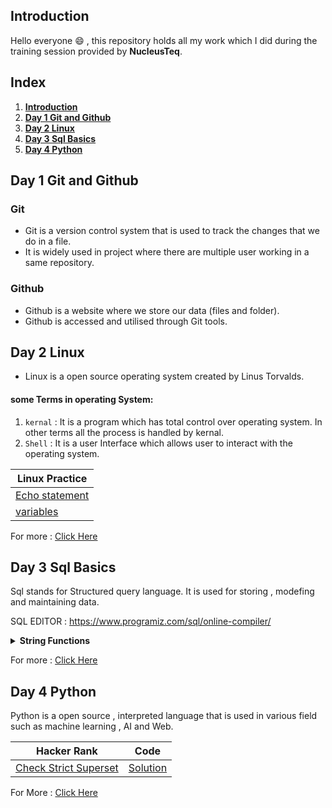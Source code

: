 ## Introduction

Hello everyone :smile: , this repository holds all my work which I did during the training session provided by **NucleusTeq**. 

## Index
1. **[Introduction](#introduction)**
1. **[Day 1 Git and Github](#day-1-git-and-github)**
1. **[Day 2 Linux](#day-2-linux)**
1. **[Day 3 Sql Basics](#day-3-sql-basics)**
1. **[Day 4 Python](#day-4-python)**
## Day 1 Git and Github
### Git
- Git is a version control system that is used to track the changes that we do in a file.
- It is widely used in project where there are multiple user working in a same repository.
### Github
- Github is a website where we store our data (files and folder).
- Github is accessed and utilised through Git tools.

## Day 2 Linux 
- Linux is a open source operating system created by Linus Torvalds. 
#### some Terms in operating System:
1. `kernal` : It is a program which has total control over operating system. In other terms all the process is handled by kernal.
1. `Shell` : It is a user Interface which allows user to interact with the operating system. 

| Linux Practice |
|----------------|
|[Echo statement](src/linux/echo_statement.sh)|
|[variables](src/linux/working_with_variable.sh)|

For more : [Click Here](LINUX.md)


## Day 3 Sql Basics
Sql stands for Structured query language. It is used for storing , modefing and maintaining data.

SQL EDITOR : https://www.programiz.com/sql/online-compiler/  

<details >
<summary><b>String Functions</b></summary>

We will be using table `customer` .

Table : `Customer`
|customer_id|	first_name	|last_name|	age|	country|
|-----------|---------------|----------|-----|----|
|1|	John	|Doe	|31	|USA|
|2|	Robert	|Luna	|22	|USA|
|3|	David	|Robinson|	22	|UK|
|4|	John	|Reinhardt|	25	|UK|
|5|	Betty	|Doe	|28	|UAE|

1. CHARINDEX(character, String) : Finds the index of character in String.

Query : `SELECT first_name , CHARINDEX("o",first_name) AS character_index FROM customers;`  
`Output : `

|first_name|	character_index|
|----------|--------------------|
|John	|2|
|Robert	|2|
|David	|0|
|John	|2|
|Betty	|0|

2. CONCAT(string1 , string2,.....) : It concat two String.

Query : `SELECT first_name || " " || last_name AS Full_Name FROM customers;`  

|Full_Name|
|---------|
|John Doe|
|Robert Luna|
|David Robinson|
|John Reinhardt|
|Betty Doe|

3. LENGTH(String) : Return length of String.

Query : `SELECT LENGTH(first_name) AS length_of_name FROM customers;`   
`Output : `  

|length_of_name|
|---------------|
|4|
|6|
|5|
|4|
|5|

4. REPLACE(String, substr_you_want_to_replace, substr) : This function replaces all occurrences of a substring within a string, with a new substring.  

Query : `SELECT REPLACE(first_name, "tt", "rr") AS replaced_string FROM customers;`  
`Output : `

|replaced_string|
|---------------|
|John|
|Robert|
|David|
|John|
|Berry|

5. REVERSE(string) : Reverse the string.  

Query : `SELECT REVERSE(first_name) AS reversed FROM customers;`  
`Output : `
|reversed|
|--------|
|nhoJ|
|treboR|
|divaD|
|nhoJ|
|ytteB|
6. SUBSTRING(string , start , length) : Retrun substring of the strng.

Query : `SELECT SUBSTRING(first_name, 1,3) AS substring FROM customers;`  
`Output : `

|substring|
|---------|
|Joh|
|Rob|
|Dav|
|Joh|
|Bet|

7. LOWER(string) : convert string to lower case.

Query : `SELECT LOWER(first_name) AS lower FROM customers;`  
`Output : `

|lower|
|------|
|john|
|robert|
|david|
|john|
|betty|

8. UPPER(string) : convert string to upper case.

Query : `SELECT UPPER(first_name) AS lower FROM customers;`  
`Output : `

|upper|
|-----|
|JOHN|
|ROBERT|
|DAVID|
|JOHN|
|BETTY|

</details>  

For more : [Click Here](SQL.md)

## Day 4 Python 

Python is a open source , interpreted language that is used in various field such as machine learning , AI and Web.

|Hacker Rank| Code |
|-----------|------|
|[Check Strict Superset](https://www.hackerrank.com/challenges/py-check-strict-superset/problem?isFullScreen=true)|[Solution](src/python/check_strict_superset.py)|

For More : [Click Here](PYTHON.md)